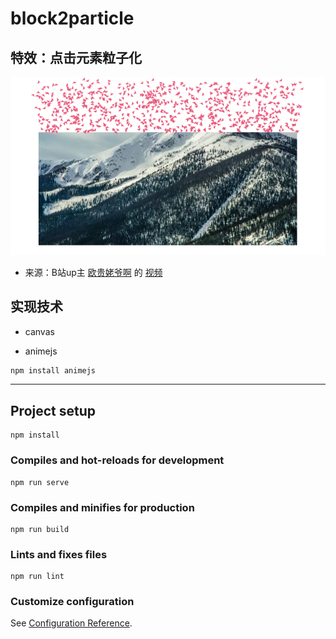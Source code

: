 # block2particle

## 特效：点击元素粒子化

![example.png](assets/example.png)

* 来源：B站up主 [欧贵姥爷啊](https://space.bilibili.com/66646023) 的 [视频](https://www.bilibili.com/video/BV18z4y1D7Zy)

## 实现技术

* canvas

* animejs

```bash
npm install animejs
```

---

## Project setup
```
npm install
```

### Compiles and hot-reloads for development
```
npm run serve
```

### Compiles and minifies for production
```
npm run build
```

### Lints and fixes files
```
npm run lint
```

### Customize configuration
See [Configuration Reference](https://cli.vuejs.org/config/).
